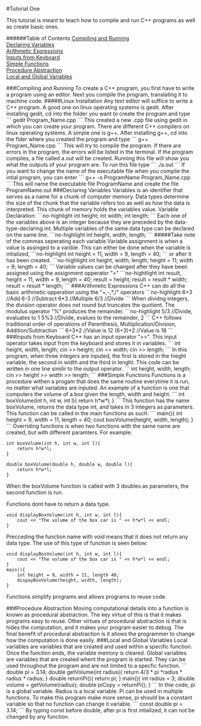 #Tutorial One

This tutorial is meant to teach how to complie and run C++ programs as well as create basic ones. 

######Table of Contents
[Compiling and Running](#CompilingAndRunning)   
[Declaring Variables](#DeclaringVariables)   
[Arithmetic Expressions](#ArithmeticExpressions)   
[Inputs from Keyboard](#Inputs)   
[Simple Functions](#SimpleFunctions)   
[Procedure Abstraction](#Abstraction)   
[Local and Global Variables](#Variables)   

<a name="CompilingAndRunning"/>
###Compiling and Running 
To create a C++ program, you first have to write a program using an editor. 
Next you compile the program, translating it to machine code. 
#####Linux Installation
Any text editor will suffice to write a C++ program. A good one on linux operating systems is gedit. 
After installing gedit, cd into the folder you want to create the program and type
```
gedit Program_Name.cpp
```
This created a new .cpp file using gedit in which you can create your program. 
There are different C++ compilers on linux operating systems. A simple one is g++.
After installing g++, cd into the flder where you created the program and type
```
g++ Program_Name.cpp
```
This will try to compile the program. If there are errors in the program, the errors will be listed in the terminal. If the program compiles, a file called a.out will be created.
Running this file will show you what the outputs of your program are. To run this file type
```
./a.out
```
If you want to change the name of the executable file when you complie the intial program, you can enter
```
g++ -o ProgramName Program_Name.cpp
```
This will name the executable file ProgramName and create the file ProgramName.out

<a name="DeclaringVariables"/>
###Declaring Variables
Variables is an identifier that serves as a name for a chunk of computer memory. 
Data types determine the size of the chunk that the variable refers too as well as how the data is interpreted.
This chunk of memory holds the variables value.
Variable Declaration:
```no-highlight
int height;
int width;
int length;
```
Each one of the variables above is an integer because they are preceded by the data-type-declaring int.
Multiple variables of the same data type can be declared on the same line. 
```no-highlight
int height, width, length;
```
#####Take note of the commas seperating each variable
Variable assignment is when a value is assinged to a varible. This can either be done when the variable is intialized,
```no-highlight
int height = 11, width = 9, length = 40;
```
or after it has been created. 
```no-highlight
int height, width, length;
height = 11; 
width = 9;
length = 40;
```
Variable values can be changed after they have been assigned using the assignment opperator "="
```no-hightlight
int result, height = 11, width = 9, length = 40;
result = height;
result = result * width;
result = result * length;
```



<a name="ArithmeticExpressions"/>
###Arithmetic Expressions
C++ can do all the basic arithmetic opperation using the "+,-,*,/" operators
```no-highlight
6+3		//Add
6-3		//Subtract
6*3		//Multiple
6/3		//Divide
```
When dividng integers, the division operator does not round but truncates the quotient.
The modulus operator "%" produces the remainder.
```no-highlight
5/3		//Divide, evaluates to 1
5%3		//Divide, evalues to the remainder, 2
```
C++ follows traditional order of operations of Parenthesis, Multiplication/Division, Addition/Subtraction
```
6+3*2		//Value is 12
(6+3)*2		//Value is 18
```


<a name="Inputs"/>
###Inputs from Keyboard
C++ has an input operator ">>". This input operator takes input from the keyboard and stores it in variables.
```
int height, width, length;
cin >> height;
cin >> width;
cin >> length;
```
In this program, when three integers are inputed, the first is stored in the hieght variable, the second in width and the third in lenght.
This code can be written in one line similir to the output operator.
```
int height, width, length;
cin >> height >> width >> length;
```
<a name="SimpleFunctions"/>
###Simple Functions
Functions is a procedure withen a progam that does the same routine everytime it is run, no matter what variables are inputed.
An example of a function is one that computers the volume of a box given the length, width and height.
```
int boxVolume(int h, int w, int l){
	return h*w*l;
}
```
This function has the name boxVolume, returns the data type int, and takes in 3 integers as parameters. This function can be called in the main functions as such:
```
main(){
	int height = 9, width = 11, length = 40;
	cout boxVolume(height, width, length);
}
```
Overriding functions is when two functions with the same name are created, but with different paramters. For example:

```
int boxVolume(int h, int w, int l){
	return h*w*l;
}

double boxVolume(double h, double w, double l){
	return h*w*l;
}
```
When the boxVolume function is called with 3 doubles as parameters, the second function is run. 

Functions dont have to return a data type. 
```
void displayBoxVolume(int h, int w, int l){
	cout << "The volume of the box car is " << h*w*l << endl;
}
```
Precceding the function name with void means that it does not return any data type. The use of this type of function is seen below:
```
void displayBoxVolume(int h, int w, int l){
	cout << "The volume of the box car is " << h*w*l << endl;
}
main(){
	int height = 9, width = 11, length 40;
	dispayBoxVolume(height, width, length);
}
```
Functions simplify programs and allows programs to reuse code. 

<a name="Abstraction"/>
###Procedure Abstraction
Moving computational details into a function is known as procedural abstraction. 
The key virtue of this is that it makes programs easy to reuse. Other virtues of procedural abstraction is that is hides the computation, and it makes your program easier to debug. 
The final benefit of procedural abstraction is it allows the programmer to change how the computation is done easily. 

<a name="Variables"/>
###Local and Global Variables
Local variables are variables that are created and used within a specific function. Once the function ends, the variable memory is cleared. 
Global variables are variables that are created whent the program is started. They can be used throughout the program and are not limited to a specfic function. 
```
double pi = 3.14;
double getVolume(int radius){
	return 4/3 * pi *radius * radius * radius;
}
double returnPi(){
	return pi;
}
main(){
	int radius = 3;
	double volume = getVolume(radius);
	double piCopy = returnPi();
}
```
In thie code, pi is a global variable. Radius is a local variable. 
Pi can be used in multiple functions. To make this program make more sense, pi should be a constant variable so that no function can change it variable. 
```
const double pi = 3.14;
```
By typing const before double, after pi is first intialized, it can not be changed by any function. 
